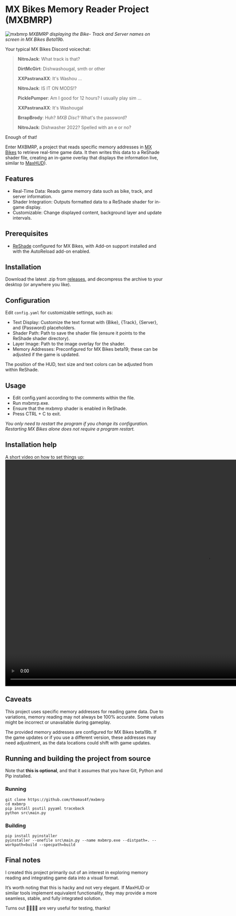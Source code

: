 # MX Bikes Memory Reader Project (MXBMRP)

![mxbmrp](https://github.com/user-attachments/assets/09dd7100-9938-471a-8c98-09d32ea1aad9)
*MXBMRP displaying the Bike- Track and Server names on screen in MX Bikes Beta19b.*

Your typical MX Bikes Discord voicechat:

> **NitroJack**: What track is that?
>
> **DirtMcGirt**: Dishwashougal, smth or other
>
> **XXPastranaXX**: It's Washou ...
>
> **NitroJack**: IS IT ON MODS!?
>
> **PicklePumper**: Am I good for 12 hours? I usually play sim ...
>
> **XXPastranaXX**: It's Washougal
>
> **BrrapBrody**: Huh? *MXB Disc*? What's the password?
>
> **NitroJack**: Dishwasher 2022? Spelled with an e or no?

Enough of that!

Enter MXBMRP, a project that reads specific memory addresses in [MX Bikes](https://mx-bikes.com/) to retrieve real-time game data. It then writes this data to a ReShade shader file, creating an in-game overlay that displays the information live, similar to [MaxHUD](http://forum.mx-bikes.com/index.php?topic=180.0)).

## Features
 - Real-Time Data: Reads game memory data such as bike, track, and server information.
 - Shader Integration: Outputs formatted data to a ReShade shader for in-game display.
 - Customizable: Change displayed content, background layer and update intervals.

## Prerequisites
 - [ReShade](https://reshade.me/) configured for MX Bikes, with Add-on support installed and with the AutoReload add-on enabled.

## Installation
Download the latest .zip from [releases](https://github.com/thomas4f/mxbmrp/releases), and decompress the archive to your desktop (or anywhere you like).

## Configuration
Edit `config.yaml` for customizable settings, such as:

 - Text Display: Customize the text format with {Bike}, {Track}, {Server}, and {Password} placeholders.
 - Shader Path: Path to save the shader file (ensure it points to the ReShade shader directory).
 - Layer Image: Path to the image overlay for the shader.
 - Memory Addresses: Preconfigured for MX Bikes beta19; these can be adjusted if the game is updated.

The position of the HUD, text size and text colors can be adjusted from within ReShade.

## Usage
 - Edit config.yaml according to the comments within the file.
 - Run mxbmrp.exe.
 - Ensure that the mxbmrp shader is enabled in ReShade.
 - Press CTRL + C to exit.
 
*You only need to restart the program if you change its configuration. Restarting MX Bikes alone does not require a program restart.*

## Installation help
A short video on how to set things up:
<video src="https://github.com/user-attachments/assets/99e280e3-6f48-41bf-bdd8-961873d9d2ae" type="video/mp4" width="1280" height="718" controls>
  [mxbmrp.mp4](https://github.com/user-attachments/assets/99e280e3-6f48-41bf-bdd8-961873d9d2ae)
</video>

## Caveats
This project uses specific memory addresses for reading game data. Due to variations, memory reading may not always be 100% accurate. Some values might be incorrect or unavailable during gameplay.

The provided memory addresses are configured for MX Bikes beta19b. If the game updates or if you use a different version, these addresses may need adjustment, as the data locations could shift with game updates.

## Running and building the project from source
Note that **this is optional**, and that it assumes that you have Git, Python and Pip installed.

### Running
```code
git clone https://github.com/thomas4f/mxbmrp
cd mxbmrp
pip install psutil pyyaml traceback
python src\main.py
```

### Building
```code
pip install pyinstaller
pyinstaller --onefile src\main.py --name mxbmrp.exe --distpath=. --workpath=build --specpath=build
```

## Final notes
I created this project primarily out of an interest in exploring memory reading and integrating game data into a visual format.

It’s worth noting that this is hacky and not very elegant. If MaxHUD or similar tools implement equivalent functionality, they may provide a more seamless, stable, and fully integrated solution.

Turns out 🥑🥕🥦🥬 are very useful for testing, thanks!
